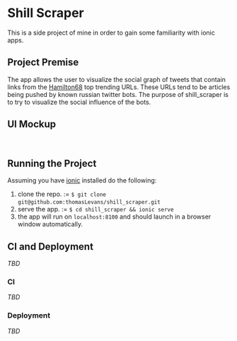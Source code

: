 # Shill Scraper
This is a side project of mine in order to gain some familiarity with ionic apps.  

## Project Premise
The app allows the user to visualize the social graph of tweets that contain links from the [Hamilton68](http://dashboard.securingdemocracy.org/) top trending URLs. These URLs tend to be articles being pushed by known russian twitter bots. The purpose of shill_scraper is to try to visualize the social influence of the bots.

## UI Mockup
![Image of shill_scraper mockup](shill_scraper.svg)

## Running the Project
Assuming you have [ionic]() installed do the following:
1. clone the repo. := `$ git clone git@github.com:thomasLevans/shill_scraper.git`
2. serve the app. := `$ cd shill_scraper && ionic serve`
3. the app will run on `localhost:8100` and should launch in a browser window automatically.

## CI and Deployment
_TBD_

### CI
_TBD_

### Deployment
_TBD_